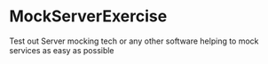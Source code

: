 # MockServerExercise
Test out Server mocking tech or any other software helping to mock services as easy as possible
